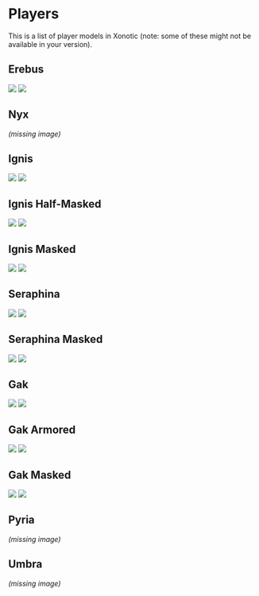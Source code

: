 Players
=======

This is a list of player models in Xonotic (note: some of these might not be available in your version).

Erebus
------

![](http://www.xonotic.org/m/uploads/2010/05/1212771690994-500x312.png) ![](http://www.xonotic.org/m/uploads/2010/05/412771687019-500x312.png)

Nyx
---
*(missing image)*

Ignis
-----

![](http://www.xonotic.org/m/uploads/2010/05/1412771695040-500x312.png) ![](http://www.xonotic.org/m/uploads/2010/05/14127716824812-500x312.png)  

Ignis Half-Masked
-----------------

![](http://www.xonotic.org/m/uploads/2010/05/7127716979815-500x312.png) ![](http://www.xonotic.org/m/uploads/2010/05/412771683267-500x312.png)  

Ignis Masked
------------

![](http://www.xonotic.org/m/uploads/2010/05/812771701021-500x312.png) ![](http://www.xonotic.org/m/uploads/2010/05/di-16127716133414-500x312.png)  

Seraphina
---------

![](http://www.xonotic.org/m/uploads/2010/05/9127717046613-500x312.png) ![](http://www.xonotic.org/m/uploads/2010/05/jkeiljtaernnd6oa173c-500x312.png)  

Seraphina Masked
----------------

![](http://www.xonotic.org/m/uploads/2010/05/di-1012771705572-500x312.png) ![](http://www.xonotic.org/m/uploads/2010/05/712771685977-500x312.png)  

Gak
---

![](http://www.xonotic.org/m/uploads/2010/05/10127717119513-500x312.png) ![](http://www.xonotic.org/m/uploads/2010/05/di-15127716149014-500x312.png)  

Gak Armored
-----------

![](http://www.xonotic.org/m/uploads/2010/05/1512771715148-500x312.png) ![](http://www.xonotic.org/m/uploads/2010/05/di-212771614895-500x312.png)  

Gak Masked
----------

![](http://www.xonotic.org/m/uploads/2010/05/112771714068-500x312.png) ![](http://www.xonotic.org/m/uploads/2010/05/di-1212771613363-500x312.png)  

Pyria
-----
*(missing image)*

Umbra
-----
*(missing image)*
